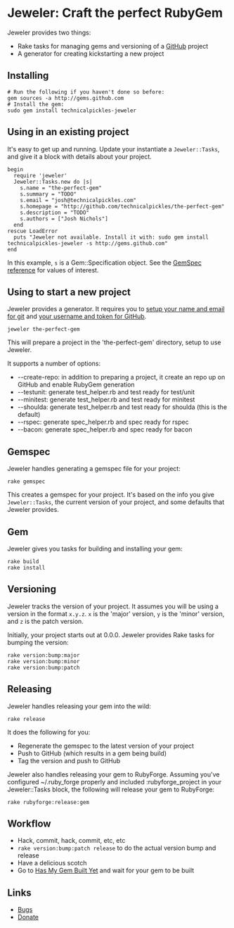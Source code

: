 # Jeweler: Craft the perfect RubyGem

Jeweler provides two things:

 * Rake tasks for managing gems and versioning of a <a href="http://github.com">GitHub</a> project
 * A generator for creating kickstarting a new project

## Installing

    # Run the following if you haven't done so before:
    gem sources -a http://gems.github.com
    # Install the gem:
    sudo gem install technicalpickles-jeweler
    
## Using in an existing project

It's easy to get up and running. Update your instantiate a `Jeweler::Tasks`, and give it a block with details about your project.

    begin
      require 'jeweler'
      Jeweler::Tasks.new do |s|
        s.name = "the-perfect-gem"
        s.summary = "TODO"
        s.email = "josh@technicalpickles.com"
        s.homepage = "http://github.com/technicalpickles/the-perfect-gem"
        s.description = "TODO"
        s.authors = ["Josh Nichols"]
      end
    rescue LoadError
      puts "Jeweler not available. Install it with: sudo gem install technicalpickles-jeweler -s http://gems.github.com"
    end

In this example, `s` is a Gem::Specification object. See the [GemSpec reference](http://www.rubygems.org/read/chapter/20) for values of interest.

## Using to start a new project

Jeweler provides a generator. It requires you to [setup your name and email for git](http://github.com/guides/tell-git-your-user-name-and-email-address) and [your username and token for GitHub](http://github.com/guides/local-github-config).

    jeweler the-perfect-gem

This will prepare a project in the 'the-perfect-gem' directory, setup to use Jeweler.

It supports a number of options:

 * --create-repo: in addition to preparing a project, it create an repo up on GitHub and enable RubyGem generation
 * --testunit: generate test_helper.rb and test ready for test/unit
 * --minitest: generate test_helper.rb and test ready for minitest 
 * --shoulda: generate test_helper.rb and test ready for shoulda (this is the default)
 * --rspec: generate spec_helper.rb and spec ready for rspec
 * --bacon: generate spec_helper.rb and spec ready for bacon

## Gemspec

Jeweler handles generating a gemspec file for your project:

    rake gemspec

This creates a gemspec for your project. It's based on the info you give `Jeweler::Tasks`, the current version of your project, and some defaults that Jeweler provides.

## Gem

Jeweler gives you tasks for building and installing your gem:

    rake build
    rake install

## Versioning

Jeweler tracks the version of your project. It assumes you will be using a version in the format `x.y.z`. `x` is the 'major' version, `y` is the 'minor' version, and `z` is the patch version.

Initially, your project starts out at 0.0.0. Jeweler provides Rake tasks for bumping the version:

    rake version:bump:major
    rake version:bump:minor
    rake version:bump:patch

## Releasing

Jeweler handles releasing your gem into the wild:

    rake release

It does the following for you:

 * Regenerate the gemspec to the latest version of your project
 * Push to GitHub (which results in a gem being build)
 * Tag the version and push to GitHub

Jeweler also handles releasing your gem to RubyForge.  Assuming you've configured ~/.ruby_forge properly and included :rubyforge_project in your Jeweler::Tasks block, the following will release your gem to RubyForge:

    rake rubyforge:release:gem

## Workflow

 * Hack, commit, hack, commit, etc, etc
 * `rake version:bump:patch release` to do the actual version bump and release
 * Have a delicious scotch
 * Go to [Has My Gem Built Yet](http://hasmygembuiltyet.org) and wait for your gem to be built

## Links

 * [Bugs](http://technicalpickles.lighthouseapp.com/projects/23560-jeweler/overview)
 * [Donate](http://pledgie.org/campaigns/2604)
